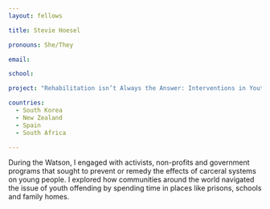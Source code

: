 ```yaml
---
layout: fellows

title: Stevie Hoesel

pronouns: She/They

email: 

school: 

project: "Rehabilitation isn’t Always the Answer: Interventions in Youth Incarceration"

countries:
  - South Korea
  - New Zealand
  - Spain
  - South Africa

---
```


During the Watson, I engaged with activists, non-profits and government programs that sought to prevent or remedy the effects of carceral systems on young people. I explored how communities around the world navigated the issue of youth offending by spending time in places like prisons, schools and family homes.